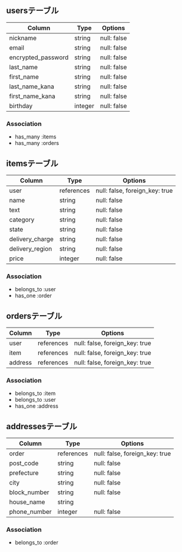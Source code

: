 ## usersテーブル

| Column | Type       | Options                        |
| ------ | ---------- | ------------------------------ |
| nickname  | string | null: false|
| email              | string | null: false |
| encrypted_password | string | null: false |
| last_name              | string | null: false |
| first_name              | string | null: false |
| last_name_kana              | string | null: false |
| first_name_kana              | string | null: false |
| birthday              | integer | null: false |

### Association
- has_many :items
- has_many :orders


## itemsテーブル

| Column | Type       | Options                        |
| ------ | ---------- | ------------------------------ |
| user   | references | null: false, foreign_key: true |
| name  | string | null: false|
| text  | string | null: false|
| category  | string | null: false |
| state  | string | null: false|
| delivery_charge  | string | null: false|
| delivery_region  | string | null: false|
| price| integer | null: false |



### Association
- belongs_to :user
- has_one :order



## ordersテーブル

| Column | Type       | Options                        |
| ------ | ---------- | ------------------------------ |
| user   | references | null: false, foreign_key: true |
| item  | references | null: false, foreign_key: true |
| address  | references | null: false, foreign_key: true |

### Association
- belongs_to :item
- belongs_to :user
- has_one :address


## addressesテーブル

| Column | Type       | Options                        |
| ------ | ---------- | ------------------------------ |
| order   | references | null: false, foreign_key: true |
| post_code  | string | null: false|
| prefecture  | string | null: false|
| city  | string | null: false|
| block_number  | string | null: false|
| house_name  | string | |
| phone_number  | integer | null: false|

### Association
- belongs_to :order